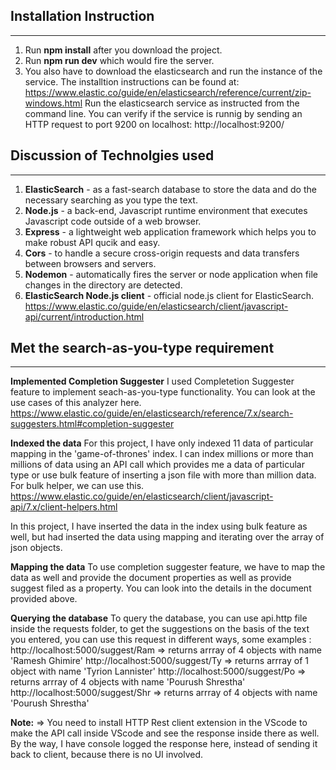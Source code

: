 ## Installation Instruction

---

1. Run **npm install** after you download the project.
2. Run **npm run dev** which would fire the server.
3. You also have to download the elasticsearch and run the instance of the service. The installtion instructions can be found at: https://www.elastic.co/guide/en/elasticsearch/reference/current/zip-windows.html
   Run the elasticsearch service as instructed from the command line. You can verify if the service is runnig by sending an HTTP request to port 9200 on localhost: http://localhost:9200/

## Discussion of Technolgies used

---

1. **ElasticSearch** - as a fast-search database to store the data and do the necessary searching as you type the text.
2. **Node.js** - a back-end, Javascript runtime environment that executes Javascript code outside of a web browser.
3. **Express** - a lightweight web application framework which helps you to make robust API qucik and easy.
4. **Cors** - to handle a secure cross-origin requests and data transfers between browsers and servers.
5. **Nodemon** - automatically fires the server or node application when file changes in the directory are detected.
6. **ElasticSearch Node.js client** - official node.js client for ElasticSearch. https://www.elastic.co/guide/en/elasticsearch/client/javascript-api/current/introduction.html

## Met the search-as-you-type requirement

---

**Implemented Completion Suggester**
I used Completetion Suggester feature to implement seach-as-you-type functionality. You can look at the use cases of this analyzer here.
https://www.elastic.co/guide/en/elasticsearch/reference/7.x/search-suggesters.html#completion-suggester

**Indexed the data**
For this project, I have only indexed 11 data of particular mapping in the 'game-of-thrones' index. I can index millions or more than millions of data using an API call which provides me a data of particular type or use bulk feature of inserting a json file with more than million data. For bulk helper, we can use this. https://www.elastic.co/guide/en/elasticsearch/client/javascript-api/7.x/client-helpers.html

In this project, I have inserted the data in the index using bulk feature as well, but had inserted the data using mapping and iterating over the array of json objects.

**Mapping the data**
To use completion suggester feature, we have to map the data as well and provide the document properties as well as provide suggest filed as a property. You can look into the details in the document provided above.

**Querying the database**
To query the database, you can use api.http file inside the requests folder, to get the suggestions on the basis of the text you entered, you can use this request in different ways, some examples :
http://localhost:5000/suggest/Ram => returns arrray of 4 objects with name 'Ramesh Ghimire'
http://localhost:5000/suggest/Ty => returns arrray of 1 object with name 'Tyrion Lannister'
http://localhost:5000/suggest/Po => returns arrray of 4 objects with name 'Pourush Shrestha'
http://localhost:5000/suggest/Shr => returns arrray of 4 objects with name 'Pourush Shrestha'

**Note:** => You need to install HTTP Rest client extension in the VScode to make the API call inside VScode and see the response inside there as well. By the way, I have console logged the response here, instead of sending it back to client, because there is no UI involved.
